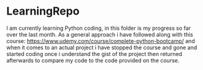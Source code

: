 # LearningRepo
I am currently learning Python coding, in this folder is my progress so far over the last month.
As a general approach i have followed along with this course: https://www.udemy.com/course/complete-python-bootcamp/ and when it 
comes to an actual project i have stopped the course and gone and started coding once i understand the gist of the project then returned
afterwards to compare my code to the code provided on the course. 
